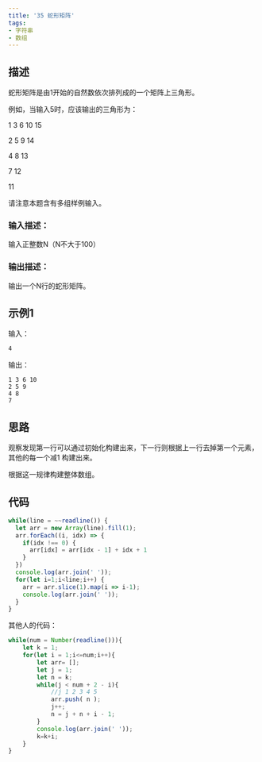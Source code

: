 ```yaml
---
title: '35 蛇形矩阵'
tags:
- 字符串
- 数组
---
```


## 描述

蛇形矩阵是由1开始的自然数依次排列成的一个矩阵上三角形。

例如，当输入5时，应该输出的三角形为：

1 3 6 10 15

2 5 9 14

4 8 13

7 12

11

请注意本题含有多组样例输入。

### 输入描述：

输入正整数N（N不大于100）

### 输出描述：

输出一个N行的蛇形矩阵。

## 示例1

输入：

```bash
4
```



输出：

```
1 3 6 10
2 5 9
4 8
7
```

## 思路

观察发现第一行可以通过初始化构建出来，下一行则根据上一行去掉第一个元素，其他的每一个减1 构建出来。

根据这一规律构建整体数组。


## 代码

```js
while(line = ~~readline()) {
  let arr = new Array(line).fill(1);
  arr.forEach((i, idx) => {
    if(idx !== 0) {
      arr[idx] = arr[idx - 1] + idx + 1
    }
  })
  console.log(arr.join(' '));
  for(let i=1;i<line;i++) {
    arr = arr.slice(1).map(i => i-1);
    console.log(arr.join(' '));
  }
}
```

其他人的代码：

```js
while(num = Number(readline())){
    let k = 1;
    for(let i = 1;i<=num;i++){
        let arr= [];
        let j = 1;
        let n = k;
        while(j < num + 2 - i){
            //j 1 2 3 4 5
            arr.push( n );
            j++;
            n = j + n + i - 1;
        }
        console.log(arr.join(' '));
        k=k+i;
    }
}
```

